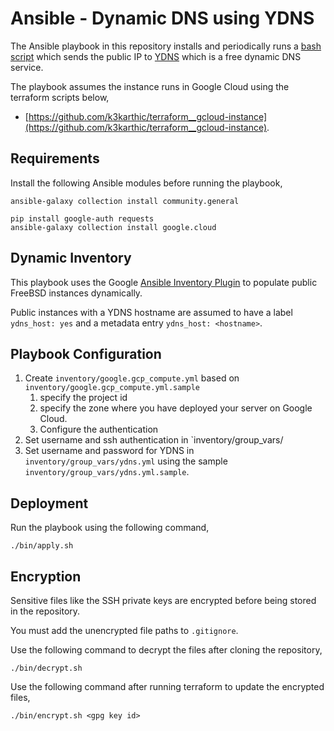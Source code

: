 # Ansible - Dynamic DNS using YDNS

The Ansible playbook in this repository installs and periodically runs a [bash script](https://github.com/k3karthic/bash-updater/tree/gcloud) which sends the public IP to [YDNS](https://ydns.io/) which is a free dynamic DNS service. 

The playbook assumes the instance runs in Google Cloud using the terraform scripts below,
* [https://github.com/k3karthic/terraform__gcloud-instance](https://github.com/k3karthic/terraform__gcloud-instance).

## Requirements

Install the following Ansible modules before running the playbook,
```
ansible-galaxy collection install community.general

pip install google-auth requests
ansible-galaxy collection install google.cloud
```

## Dynamic Inventory

This playbook uses the Google [Ansible Inventory Plugin](https://docs.ansible.com/ansible/latest/collections/google/cloud/gcp_compute_inventory.html) to populate public FreeBSD instances dynamically.

Public instances with a YDNS hostname are assumed to have a label `ydns_host: yes` and a metadata entry `ydns_host: <hostname>`.

## Playbook Configuration

1. Create `inventory/google.gcp_compute.yml` based on `inventory/google.gcp_compute.yml.sample`
    1. specify the project id
    1. specify the zone where you have deployed your server on Google Cloud.
    1. Configure the authentication
1. Set username and ssh authentication in `inventory/group_vars/
1. Set username and password for YDNS in `inventory/group_vars/ydns.yml` using the sample `inventory/group_vars/ydns.yml.sample`.

## Deployment

Run the playbook using the following command,
```
./bin/apply.sh
```

## Encryption

Sensitive files like the SSH private keys are encrypted before being stored in the repository.

You must add the unencrypted file paths to `.gitignore`.

Use the following command to decrypt the files after cloning the repository,

```
./bin/decrypt.sh
```

Use the following command after running terraform to update the encrypted files,

```
./bin/encrypt.sh <gpg key id>
```
